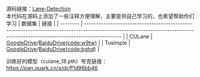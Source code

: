 源码链接：[Lane-Detection](https://github.com/cfzd/Ultra-Fast-Lane-Detection)  
本代码在源码上添加了一些注释方便理解，主要是供自己学习的，也希望帮助你们学习
| 数据集      | 链接                                                                                                                                                                          |
| -------- | --------------------------------------------------------------------------------------------------------------------------------------------------------------------------- |
| CULane   | [GoogleDrive](https://drive.google.com/file/d/1zXBRTw50WOzvUp6XKsi8Zrk3MUC3uFuq/view)/[BaiduDrive(code:w9tw)](https://pan.baidu.com/share/init?surl=9Ig0TrV8MfmFTyCvbSa4ag) |
| Tusimple | [GoogleDrive](https://drive.google.com/file/d/1WCYyur5ZaWczH15ecmeDowrW30xcLrCn/view)/[BaiduDrive(code:bghd)](https://pan.baidu.com/share/init?surl=Fjm5yVq1JDpGjh4bdgdDLA) |

训练好的模型（culane_18.pth）夸克链接：https://pan.quark.cn/s/dcff1d96bb46
